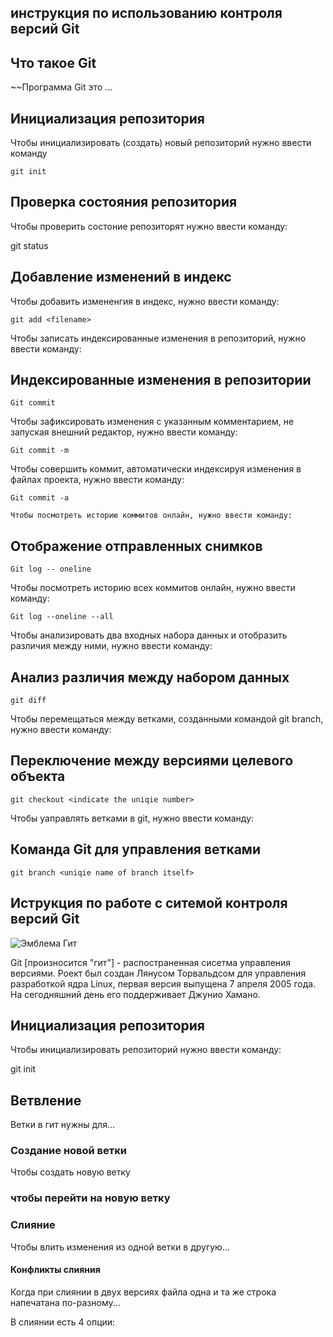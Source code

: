 ## **инструкция по использованию контроля версий Git**

## Что такое Git

~~Программа Git это ...

## Инициализация репозитория

Чтобы инициализировать (создать) новый репозиторий нужно ввести команду

    git init

## Проверка состояния репозитория

Чтобы проверить состоние репозиторят нужно ввести команду:

git status

## Добавление изменений в индекс

Чтобы добавить измененгия в индекс, нужно ввести команду:

    git add <filename>

Чтобы записать индексированные изменения в репозиторий, нужно ввести команду:

## Индексированные изменения в репозитории

    Git commit

Чтобы зафиксировать изменения с указанным комментарием, не запуская внешний редактор, нужно ввести команду:

    Git commit -m


Чтобы совершить коммит,  автоматически индексируя изменения в файлах проекта, нужно ввести команду:

    Git commit -a

    Чтобы посмотреть историю коммитов онлайн, нужно ввести команду:

## Отображение отправленных снимков

    Git log -- oneline

Чтобы посмотреть историю всех коммитов онлайн, нужно ввести команду:

    Git log --oneline --all

Чтобы анализировать два входных набора данных и отобразить различия между ними, нужно ввести команду:

## Анализ различия между набором данных

    git diff

Чтобы перемещаться между ветками, созданными командой git branch, нужно ввести команду:

## Переключение между версиями целевого объекта

    git checkout <indicate the uniqie number>

Чтобы уаправлять ветками в git, нужно ввести команду:

## Команда Git для управления ветками

    git branch <uniqie name of branch itself>
## **Иструкция по работе с ситемой контроля версий Git**

![Эмблема Гит](am.JPG)

Git [произносится "гит"] - распостраненная сисетма управления версиями. Роект был создан Лянусом Торвальдсом для управления разработкой ядра Linux, первая версия выпущена 7 апреля 2005 года. На сегодняшний день его поддерживает Джунио Хамано.

## Инициализация репозитория

Чтобы инициализировать репозиторий нужно ввести команду:

git init

## Ветвление

Ветки в гит нужны для...

### Создание новой ветки

Чтобы создать новую ветку 

### чтобы перейти на новую ветку

### Слияние

Чтобы влить изменения из одной ветки в другую...

#### Конфликты слияния

Когда при слиянии в двух версиях файла одна и та же строка напечатана по-разному...

В слиянии есть 4 опции:
